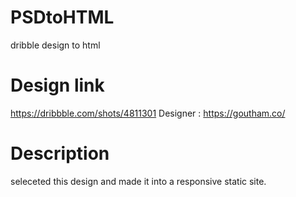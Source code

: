# PSDtoHTML
dribble design to html

# Design link
https://dribbble.com/shots/4811301
Designer : https://goutham.co/

# Description
seleceted this design and made it into a responsive static site.
